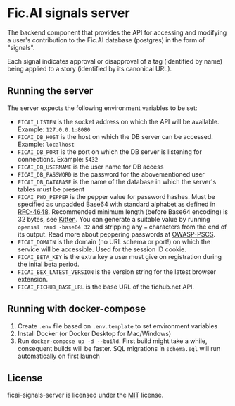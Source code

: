 # Fic.AI signals server

The backend component that provides the API for accessing and modifying a user's contribution to the Fic.AI database (postgres) in the form of "signals".

Each signal indicates approval or disapproval of a tag (identified by name) being applied to a story (identified by its canonical URL).

## Running the server

The server expects the following environment variables to be set:
* `FICAI_LISTEN` is the socket address on which the API will be available. Example: `127.0.0.1:8080`
* `FICAI_DB_HOST` is the host on which the DB server can be accessed. Example: `localhost`
* `FICAI_DB_PORT` is the port on which the DB server is listening for connections. Example: `5432`
* `FICAI_DB_USERNAME` is the user name for DB access
* `FICAI_DB_PASSWORD` is the password for the abovementioned user
* `FICAI_DB_DATABASE` is the name of the database in which the server's tables must be present
* `FICAI_PWD_PEPPER` is the pepper value for password hashes. Must be specified as unpadded Base64 with standard alphabet as defined in [RFC-4648]. Recommended minimum length (before Base64 encoding) is 32 bytes, see [Kitten]. You can generate a suitable value by running `openssl rand -base64 32` and stripping any `=` characters from the end of its output. Read more about peppering passwords at [OWASP-PSCS].
* `FICAI_DOMAIN` is the domain (no URL schema or port!) on which the service will be accessible. Used for the session ID cookie.
* `FICAI_BETA_KEY` is the extra key a user must give on registration during the inital beta period.
* `FICAI_BEX_LATEST_VERSION` is the version string for the latest browser extension.
* `FICAI_FICHUB_BASE_URL` is the base URL of the fichub.net API.

[OWASP-PSCS]: https://cheatsheetseries.owasp.org/cheatsheets/Password_Storage_Cheat_Sheet.html#peppering
[Kitten]: https://www.ietf.org/archive/id/draft-ietf-kitten-password-storage-04.html#section-4.2
[RFC-4648]: https://datatracker.ietf.org/doc/html/rfc4648

## Running with docker-compose
1. Create `.env` file based on `.env.template` to set environment variables
2. Install Docker (or Docker Desktop for Mac/Windows)
3. Run `docker-compose up -d --build`. First build might take a while, consequent builds will be faster. SQL migrations in `schema.sql` will run automatically on first launch

## License

ficai-signals-server is licensed under the [MIT](LICENSE) license.
